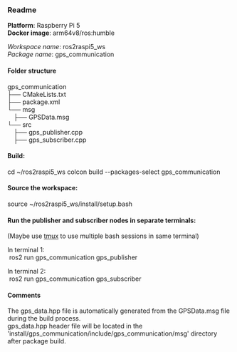 ### Readme

**Platform**: Raspberry Pi 5 \
**Docker image**: arm64v8/ros:humble

_Workspace name_: ros2raspi5_ws \
_Package name_: gps_communication

#### Folder structure
gps_communication \
├── CMakeLists.txt \
├── package.xml \
└── msg \
&emsp;├── GPSData.msg \
└── src \
&emsp;├── gps_publisher.cpp \
&emsp;├── gps_subscriber.cpp

#### Build:
cd ~/ros2raspi5_ws
colcon build --packages-select gps_communication

#### Source the workspace:
source ~/ros2raspi5_ws/install/setup.bash

#### Run the publisher and subscriber nodes in separate terminals:
(Maybe use [tmux](https://www.redhat.com/sysadmin/introduction-tmux-linux) to use multiple bash sessions in same terminal)

In terminal 1: \
&nbsp;ros2 run gps_communication gps_publisher

In terminal 2: \
&nbsp;ros2 run gps_communication gps_subscriber

#### Comments

The gps_data.hpp file is automatically generated from the GPSData.msg file during the build process. \
gps_data.hpp header file will be located in the 'install/gps_communication/include/gps_communication/msg' directory after package build.
